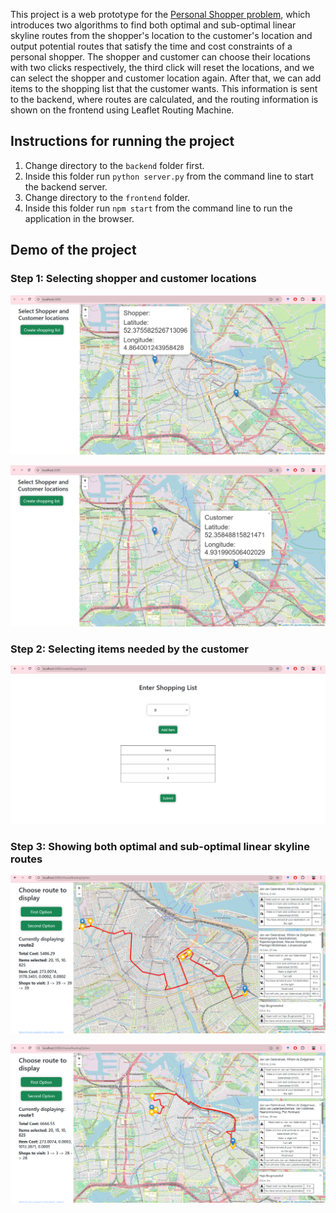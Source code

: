 This project is a web prototype for the [Personal Shopper problem](https://arxiv.org/pdf/2008.11705.pdf), which introduces two algorithms to find both optimal and sub-optimal linear skyline routes from the shopper's location to the customer's location and output potential routes that satisfy the time and cost constraints of a personal shopper. The shopper and customer can choose their locations with two clicks respectively, the third click will reset the locations, and we can select the shopper and customer location again. After that, we can add items to the shopping list that the customer wants. This information is sent to the backend, where routes are calculated, and the routing information is shown on the frontend using Leaflet Routing Machine.

## Instructions for running the project
1. Change directory to the `backend` folder first.
2. Inside this folder run `python server.py` from the command line to start the backend server.
3. Change directory to the `frontend` folder.
4. Inside this folder run `npm start` from the command line to run the application in the browser.

## Demo of the project

### Step 1: Selecting shopper and customer locations

![Selecting shopper location](images/shopper_location.png)


![Selecting customer location](images/customer_location.png)


### Step 2: Selecting items needed by the customer

![Selecting items to buy](images/shopping_list.png)


### Step 3: Showing both optimal and sub-optimal linear skyline routes

![Showing route 1](images/display_route1.png)

![Showing route 2](images/display_route2.png)

